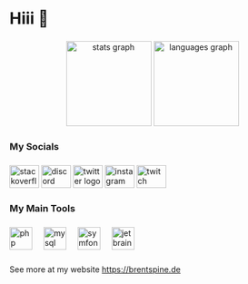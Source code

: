 <h1 align="left">Hiii 👋</h1>

###

<div align="center">
  <img src="https://github-readme-stats-chi-eight-86.vercel.app/api?username=brentspine&hide_title=false&hide_rank=false&show_icons=true&include_all_commits=true&count_private=true&disable_animations=false&theme=onedark&locale=en&hide_border=false&order=1&up=1" height="150" alt="stats graph"  />
  <img src="https://github-readme-stats-chi-eight-86.vercel.app/api/top-langs?username=brentspine&locale=en&hide_title=false&layout=compact&card_width=320&langs_count=5&theme=onedark&hide_border=false&order=2&up=1" height="150" alt="languages graph"  />
</div>

###

<h3 align="left">My Socials</h3>

###

<div align="left">
  <a href="https://brentspine.de/r/stackoverflow" target="_blank" style="text-decoration:none">
    <img src="https://raw.githubusercontent.com/maurodesouza/profile-readme-generator/master/src/assets/icons/social/stackoverflow/default.svg" width="52" height="40" alt="stackoverflow logo"  />
  </a>
  <a href="https://brentspine.de/r/discord" target="_blank" style="text-decoration:none">
    <img src="https://raw.githubusercontent.com/maurodesouza/profile-readme-generator/master/src/assets/icons/social/discord/default.svg" width="52" height="40" alt="discord logo"  />
  </a>
  <a href="https://brentspine.de/r/twitter" target="_blank" style="text-decoration:none">
    <img src="https://raw.githubusercontent.com/maurodesouza/profile-readme-generator/master/src/assets/icons/social/twitter/default.svg" width="52" height="40" alt="twitter logo"  />
  </a>
  <a href="https://brentspine.de/r/instagram" target="_blank" style="text-decoration:none">
    <img src="https://raw.githubusercontent.com/maurodesouza/profile-readme-generator/master/src/assets/icons/social/instagram/default.svg" width="52" height="40" alt="instagram logo"  />
  </a>
  <a href="https://brentspine.de/r/twitch" target="_blank" style="text-decoration:none">
    <img src="https://raw.githubusercontent.com/maurodesouza/profile-readme-generator/master/src/assets/icons/social/twitch/default.svg" width="52" height="40" alt="twitch logo"  />
  </a>
</div>

###

<h3 align="left">My Main Tools</h3>

###

<div align="left">
  <img src="https://cdn.jsdelivr.net/gh/devicons/devicon/icons/php/php-original.svg" height="40" alt="php logo"  />
  <img width="12" />
  <img src="https://cdn.jsdelivr.net/gh/devicons/devicon/icons/mysql/mysql-original.svg" height="40" alt="mysql logo"  />
  <img width="12" />
  <img src="https://cdn.jsdelivr.net/gh/devicons/devicon/icons/symfony/symfony-original.svg" height="40" alt="symfony logo"  />
  <img width="12" />
  <img src="https://cdn.jsdelivr.net/gh/devicons/devicon/icons/jetbrains/jetbrains-original.svg" height="40" alt="jetbrains logo"  />
</div>

###

<p align="left">See more at my website <a href="https://brentspine.de">https://brentspine.de</a></p>

###
